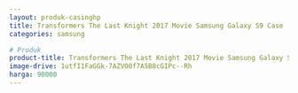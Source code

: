 ```yaml
---
layout: produk-casinghp
title: Transformers The Last Knight 2017 Movie Samsung Galaxy S9 Case
categories: samsung

# Produk
product-title: Transformers The Last Knight 2017 Movie Samsung Galaxy S9 Case
image-drive: 1utfI1FaGGk-7AZVO0f7A5B8cGIPc--Rh
harga: 90000
---
```


